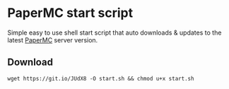 # PaperMC start script

Simple easy to use shell start script that auto downloads & updates to the latest [PaperMC](https://github.com/PaperMC/Paper) server version.

## Download

    wget https://git.io/JUdX8 -O start.sh && chmod u+x start.sh
